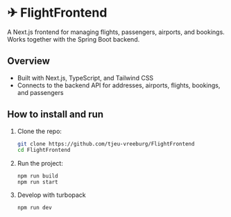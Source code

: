 # ✈︎ FlightFrontend

A Next.js frontend for managing flights, passengers, airports, and bookings.  
Works together with the Spring Boot backend.

## Overview

- Built with Next.js, TypeScript, and Tailwind CSS
- Connects to the backend API for addresses, airports, flights, bookings, and passengers

## How to install and run
1. Clone the repo:
   ```bash
   git clone https://github.com/tjeu-vreeburg/FlightFrontend
   cd FlightFrontend
   ```
2. Run the project:
   ```
   npm run build
   npm run start
   ```
3. Develop with turbopack
   ```
   npm run dev
   ```
